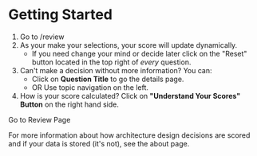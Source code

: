 # Getting Started

1. Go to <NuxtLink to="/review">/review</NuxtLink>
2. As your make your selections, your score will update dynamically.
   - If you need change your mind or decide later click on the "Reset" button located in the top right of _every_ question.
3. Can't make a decision without more information? You can:
   - Click on **Question Title** to go the details page.
   - OR Use topic navigation on the left.
4. How is your score calculated? Click on **"Understand Your Scores" Button** on the right hand side.

<NuxtLink to="/review" class="btn btn-primary">Go to Review Page</NuxtLink>

For more information about how architecture design decisions are scored and if your data is stored (it's not), see the <NuxtLink to="/about">about page</NuxtLink>.